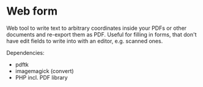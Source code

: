Web form
============

Web tool to write text to arbitrary coordinates inside
your PDFs or other documents and re-export them as PDF.
Useful for filling in forms, that don't have
edit fields to write into with an editor,
e.g. scanned ones.

Dependencies:
* pdftk
* imagemagick (convert)
* PHP incl. PDF library
